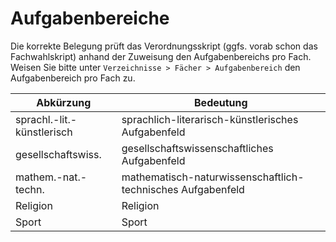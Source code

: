 # Aufgabenbereiche

Die korrekte Belegung prüft das Verordnungsskript (ggfs. vorab schon das Fachwahlskript) anhand der Zuweisung den Aufgabenbereichs pro Fach. Weisen Sie bitte unter ``Verzeichnisse > Fächer > Aufgabenbereich`` den Aufgabenbereich pro Fach zu.

| Abkürzung                  | Bedeutung                                                   |
| -------------------------- | ----------------------------------------------------------- |
| sprachl.-lit.-künstlerisch | sprachlich-literarisch-künstlerisches Aufgabenfeld          |
| gesellschaftswiss.         | gesellschaftswissenschaftliches Aufgabenfeld                |
| mathem.-nat.-techn.        | mathematisch-naturwissenschaftlich-technisches Aufgabenfeld |
| Religion                   | Religion                                                    |
| Sport                      | Sport                                                       |


